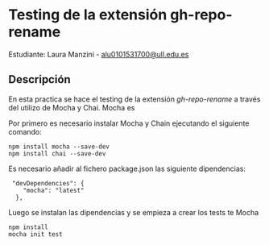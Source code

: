 # Testing de la extensión gh-repo-rename

Estudiante: Laura Manzini - alu0101531700@ull.edu.es

## Descripción 

En esta practica se hace el testing de la extensión *gh-repo-rename* a través del utilizo de Mocha y Chai. Mocha es 

Por primero es necesario instalar Mocha y Chain ejecutando el siguiente comando:

```
npm install mocha --save-dev
npm install chai --save-dev
```

Es necesario añadir al fichero package.json las siguiente dipendencias:

```
 "devDependencies": {
    "mocha": "latest"
  },
```

Luego se instalan las dipendencias y se empieza a crear los tests te Mocha

```
npm install
mocha init test
```` 